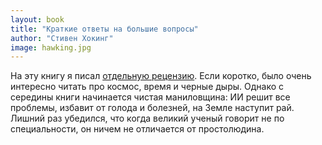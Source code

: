 ```yaml
---
layout: book
title: "Краткие ответы на большие вопросы"
author: "Стивен Хокинг"
image: hawking.jpg
---
```


[link]: /brief-answers/

На эту книгу я писал [отдельную рецензию][link]. Если коротко, было очень
интересно читать про космос, время и черные дыры. Однако с середины книги
начинается чистая маниловщина: ИИ решит все проблемы, избавит от голода и
болезней, на Земле наступит рай. Лишний раз убедился, что когда великий ученый
говорит не по специальности, он ничем не отличается от простолюдина.
